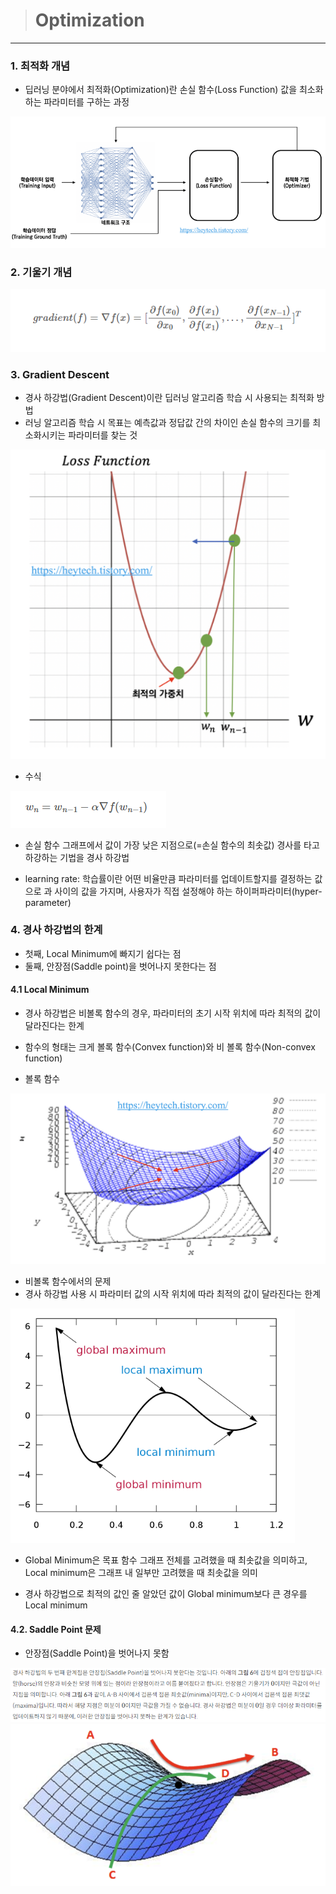 ># Optimization

***
### 1. 최적화 개념
- 딥러닝 분야에서 최적화(Optimization)란 손실 함수(Loss Function) 값을 최소화하는 파라미터를 구하는 과정

![Alt text](image/image-24.png)

### 2. 기울기 개념

![Alt text](image/image-25.png)


### 3. Gradient Descent

- 경사 하강법(Gradient Descent)이란 딥러닝 알고리즘 학습 시 사용되는 최적화 방법
- 러닝 알고리즘 학습 시 목표는 예측값과 정답값 간의 차이인 손실 함수의 크기를 최소화시키는 파라미터를 찾는 것

![Alt text](image/image-26.png)

- 수식

![Alt text](image/image-27.png)

- 손실 함수 그래프에서 값이 가장 낮은 지점으로(=손실 함수의 최솟값) 경사를 타고 하강하는 기법을 경사 하강법

- learning rate: 학습률이란 어떤 비율만큼 파라미터를 업데이트할지를 결정하는 값으로 
과 사이의 값을 가지며, 사용자가 직접 설정해야 하는 하이퍼파라미터(hyper-parameter)

### 4. 경사 하강법의 한계

- 첫째, Local Minimum에 빠지기 쉽다는 점
- 둘째, 안장점(Saddle point)을 벗어나지 못한다는 점

#### 4.1 Local Minimum
 - 경사 하강법은 비볼록 함수의 경우, 파라미터의 초기 시작 위치에 따라 최적의 값이 달라진다는 한계
 
 - 함수의 형태는 크게 볼록 함수(Convex function)와 비 볼록 함수(Non-convex function)

 - 볼록 함수

 ![Alt text](image/image-28.png)

 - 비볼록 함수에서의 문제
 - 경사 하강법 사용 시 파라미터 값의 시작 위치에 따라 최적의 값이 달라진다는 한계

 ![Alt text](image/image-29.png)

 - Global Minimum은 목표 함수 그래프 전체를 고려했을 때 최솟값을 의미하고, Local minimum은 그래프 내 일부만 고려했을 때 최솟값을 의미

 - 경사 하강법으로 최적의 값인 줄 알았던 값이 Global minimum보다 큰 경우를 Local minimum

#### 4.2. Saddle Point 문제

- 안장점(Saddle Point)을 벗어나지 못함

![Alt text](image/image-31.png)
![Alt text](image/image-30.png)


